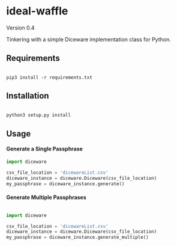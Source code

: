 # ideal-waffle

Version 0.4

Tinkering with a simple Diceware implementation class for Python.

## Requirements
```commandline

pip3 install -r requirements.txt

```

## Installation
```python

python3 setup.py install

```

## Usage

#### Generate a Single Passphrase
```python
import diceware

csv_file_location = 'dicewareList.csv'
diceware_instance = diceware.Diceware(csv_file_location)
my_passphrase = diceware_instance.generate()

```


#### Generate Multiple Passphrases
```python

import diceware

csv_file_location = 'dicewareList.csv'
diceware_instance = diceware.Diceware(csv_file_location)
my_passphrase = diceware_instance.generate_multiple()

```
